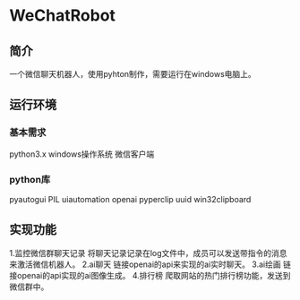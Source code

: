 # WeChatRobot
## 简介
一个微信聊天机器人，使用pyhton制作，需要运行在windows电脑上。
## 运行环境
### 基本需求
python3.x
windows操作系统
微信客户端
### python库
pyautogui
PIL
uiautomation
openai
pyperclip
uuid
win32clipboard
## 实现功能
1.监控微信群聊天记录
将聊天记录记录在log文件中，成员可以发送带指令的消息来激活微信机器人。
2.ai聊天
链接openai的api来实现的ai实时聊天。
3.ai绘画
链接openai的api实现的ai图像生成。
4.排行榜
爬取网站的热门排行榜功能，发送到微信群中。
